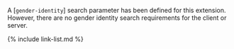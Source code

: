 
A<!-- [`race`]--><!--n [`ethnicity`]--> [`gender-identity`] search parameter has been defined for this extension.  However, there are no gender identity search requirements for the client or server.

{% include link-list.md %}
